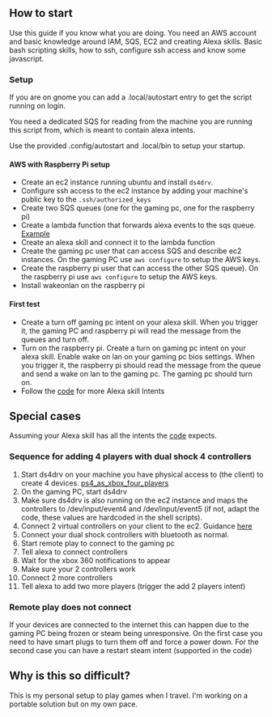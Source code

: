 ## How to start

Use this guide if you know what you are doing. You need an AWS account and basic knowledge around IAM, SQS, EC2 and creating Alexa skills.
Basic bash scripting skills, how to ssh, configure ssh access and know some javascript.

### Setup
If you are on gnome you can add a .local/autostart entry to get the script running on login.

You need a dedicated SQS for reading from the machine you are running this script from, which is meant to 
contain alexa intents.

Use the provided .config/autostart and .local/bin to setup your startup.


#### AWS with Raspberry Pi setup

- Create an ec2 instance running ubuntu and install `ds4drv`. 
- Configure ssh access to the ec2 instance by adding your machine's public key to the `.ssh/authorized_keys`
- Create two SQS queues (one for the gaming pc, one for the raspberry pi)
- Create a lambda function that forwards alexa events to the sqs queue. [Example](https://www.playingplaces.com/posts/implementation/#building-the-custom-skill)
- Create an alexa skill and connect it to the lambda function
- Create the gaming pc user that can access SQS and describe ec2 instances. On the gaming PC use `aws configure` to setup the AWS keys.
- Create the raspberry pi user that can access the other SQS queue). On the raspberry pi use `aws configure` to setup the AWS keys.
- Install wakeonlan on the raspberry pi


#### First test
- Create a turn off gaming pc intent on your alexa skill. When you trigger it, the gaming PC and raspberry pi will read the message from the queues and turn off.
- Turn on the raspberry pi. Create a turn on gaming pc intent on your alexa skill. Enable wake on lan on your gaming pc bios settings. When you trigger it, the raspberry pi should read the message from the queue and send a wake on lan to the gaming pc. The gaming pc should turn on.
- Follow the [code](https://github.com/vaslabs/home-automation/blob/master/index.js) for more Alexa skill Intents


## Special cases

Assuming your Alexa skill has all the intents the [code](https://github.com/vaslabs/home-automation/blob/master/index.js) expects.

### Sequence for adding 4 players with dual shock 4 controllers

1. Start ds4drv on your machine you have physical access to (the client) to create 4 devices. [ps4_as_xbox_four_players](https://github.com/vaslabs/home-automation/blob/master/.bash_aliases)
2. On the gaming PC, start ds4drv
3. Make sure ds4drv is also running on the ec2 instance and maps the controllers to /dev/input/event4 and /dev/input/event5 (if not, adapt the code, these values are hardcoded in the shell scripts).
4. Connect 2 virtual controllers on your client to the ec2. Guidance [here](https://github.com/vaslabs/home-automation/blob/master/.bash_aliases)
5. Connect your dual shock controllers with bluetooth as normal.
6. Start remote play to connect to the gaming pc
7. Tell alexa to connect controllers
8. Wait for the xbox 360 notifications to appear
9. Make sure your 2 controllers work
10. Connect 2 more controllers
11. Tell alexa to add two more players (trigger the add 2 players intent)

### Remote play does not connect

If your devices are connected to the internet this can happen due to the gaming PC being frozen or steam being unresponsive. On the first case you need to have smart plugs to turn them off and force a power down. For the second case you can have a restart steam intent (supported in the code)


## Why is this so difficult?
This is my personal setup to play games when I travel. I'm working on a portable solution but on my own pace.
